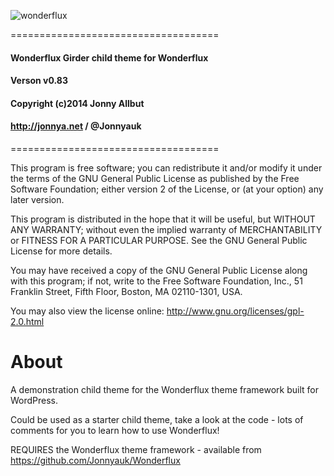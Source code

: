 ![wonderflux](http://wonderflux.com/wonderflux-logo.png)

====================================
#### Wonderflux Girder child theme for Wonderflux
#### Verson v0.83
#### Copyright (c)2014 Jonny Allbut
#### http://jonnya.net / @Jonnyauk
====================================

This program is free software; you can redistribute it and/or modify
it under the terms of the GNU General Public License as published by
the Free Software Foundation; either version 2 of the License,
or (at your option) any later version.

This program is distributed in the hope that it will be useful,
but WITHOUT ANY WARRANTY; without even the implied warranty of
MERCHANTABILITY or FITNESS FOR A PARTICULAR PURPOSE.
See the GNU General Public License for more details.

You may have received a copy of the GNU General Public License along
with this program; if not, write to the Free Software Foundation, Inc.,
51 Franklin Street, Fifth Floor, Boston, MA 02110-1301, USA.

You may also view the license online: http://www.gnu.org/licenses/gpl-2.0.html

About
=================

A demonstration child theme for the Wonderflux theme framework built for WordPress.

Could be used as a starter child theme, take a look at the code - lots of comments for you to learn how to use Wonderflux!

REQUIRES the Wonderflux theme framework - available from https://github.com/Jonnyauk/Wonderflux